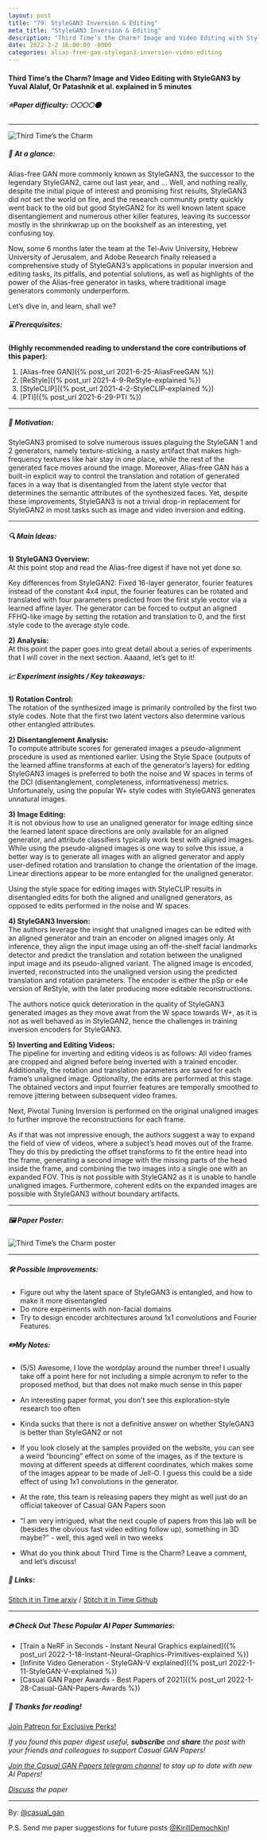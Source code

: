 ```yaml
---
layout: post
title: "79: StyleGAN3 Inversion & Editing"
meta_title: "StyleGAN3 Inversion & Editing"
description: "Third Time’s the Charm? Image and Video Editing with StyleGAN3 by Yuval Alaluf, Or Patashnik et al. explained in 5 minutes"
date: 2022-2-2 16:00:00 -0000
categories: alias-free-gan-stylegan3-inversion-video-editing
---
```


#### Third Time’s the Charm? Image and Video Editing with StyleGAN3 by Yuval Alaluf, Or Patashnik et al. explained in 5 minutes

##### ⭐️Paper difficulty: 🌕🌕🌕🌕🌑

***

![Third Time’s the Charm](/assets/images/third_time_preview.gif "Third Time’s the Charm Teaser")

##### 🎯 At a glance:

Alias-free GAN more commonly known as StyleGAN3, the successor to the legendary StyleGAN2, came out last year, and … Well, and nothing really, despite the initial pique of interest and promising first results, StyleGAN3 did not set the world on fire, and the research community pretty quickly went back to the old but good StyleGAN2 for its well known latent space disentanglement and numerous other killer features, leaving its successor mostly in the shrinkwrap up on the bookshelf as an interesting, yet confusing toy.

Now, some 6 months later the team at the Tel-Aviv University, Hebrew University of Jerusalem, and Adobe Research finally released a comprehensive study of StyleGAN3’s applications in popular inversion and editing tasks, its pitfalls, and potential solutions, as well as highlights of the power of the Alias-free generator in tasks, where traditional image generators commonly underperform.

Let’s dive in, and learn, shall we?

##### ⌛️ Prerequisites:

**(Highly recommended reading to understand the core contributions of this paper):**  
1) [Alias-free GAN]({% post_url 2021-6-25-AliasFreeGAN %})  
2) [ReStyle]({% post_url 2021-4-9-ReStyle-explained %})  
3) [StyleCLIP]({% post_url 2021-4-2-StyleCLIP-explained %})  
4) [PTI]({% post_url 2021-6-29-PTI %})  

***

##### 🚀 Motivation:

StyleGAN3 promised to solve numerous issues plaguing the StyleGAN 1 and 2 generators, namely texture-sticking, a nasty artifact that makes high-frequency textures like hair stay in one place, while the rest of the generated face moves around the image. Moreover, Alias-free GAN has a built-in explicit way to control the translation and rotation of generated faces in a way that is disentangled from the latent style vector that determines the semantic attributes of the synthesized faces. Yet, despite these improvements, StyleGAN3 is not a trivial drop-in replacement for StyleGAN2 in most tasks such as image and video inversion and editing.

***

##### 🔍 Main Ideas:

**1) StyleGAN3 Overview:**  
At this point stop and read the Alias-free digest if have not yet done so.  

Key differences from StyleGAN2: Fixed 16-layer generator, fourier features instead of the constant 4x4 input, the fourier features can be rotated and translated with four parameters predicted from the first style vector via a learned affine layer. The generator can be forced to output an aligned FFHQ-like image by setting the rotation and translation to 0, and the first style code to the average style code.

**2) Analysis:**  
At this point the paper goes into great detail about a series of experiments that I will cover in the next section. Aaaand, let’s get to it!

##### 📈 Experiment insights / Key takeaways:

**1) Rotation Control:**  
The rotation of the synthesized image is primarily controlled by the first two style codes. Note that the first two latent vectors also determine various other entangled attributes.  

**2) Disentanglement Analysis:**  
To compute attribute scores for generated images a pseudo-alignment procedure is used as mentioned earlier. Using the Style Space (outputs of the learned affine transforms at each of the generator’s layers) for editing StyleGAN3 images is preferred to both the noise and W spaces in terms of the DCI (disentanglement, completeness, informativeness) metrics. Unfortunately, using the popular W+ style codes with StyleGAN3 generates unnatural images.  

**3) Image Editing:**  
It is not obvious how to use an unaligned generator for image editing since the learned latent space directions are only available for an aligned generator, and attribute classifiers typically work best with aligned images. While using the pseudo-aligned images is one way to solve this issue, a better way is to generate all images with an aligned generator and apply user-defined rotation and translation to change the orientation of the image. Linear directions appear to be more entangled for the unaligned generator.  

Using the style space for editing images with StyleCLIP results in disentangled edits for both the aligned and unaligned generators, as opposed to edits performed in the noise and W spaces.  

**4) StyleGAN3 Inversion:**  
The authors leverage the insight that unaligned images can be edited with an aligned generator and train an encoder on aligned images only. At inference, they align the input image using an off-the-shelf facial landmarks detector and predict the translation and rotation between the unaligned input image and its pseudo-aligned variant. The aligned image is encoded, inverted, reconstructed into the unaligned version using the predicted translation and rotation parameters. The encoder is either the pSp or e4e version of ReStyle, with the later producing more editable reconstructions.  

The authors notice quick deterioration in the quality of StyleGAN3 generated images as they move awat from the W space towards W+, as it is not as well behaved as in StyleGAN2, hence the challenges in training inversion encoders for StyleGAN3.  

**5) Inverting and Editing Videos:**  
The pipeline for inverting and editing videos is as follows: All video frames are cropped and aligned before being inverted with a trained encoder. Additionally, the rotation and translation parameters are saved for each frame’s unaligned image. Optionallty, the edits are performed at this stage. The obtained vectors and input fourrier features are temporally smoothed to remove jittering between subsequent video frames.  

Next, Pivotal Tuning Inversion is performed on the original unaligned images to further improve the reconstructions for each frame.  

As if that was not impressive enough, the authors suggest a way to expand the field of view of videos, where a subject’s head moves out of the frame. They do this by predicting the offset transforms to fit the entire head into the frame, generating a second image with the missing parts of the head inside the frame, and combining the two images into a single one with an expanded FOV. This is not possible with StyleGAN2 as it is unable to handle unaligned images. Furthermore, coherent edits on the expanded images are possible with StyleGAN3 without boundary artifacts.  

***

##### 🖼️ Paper Poster:

![Third Time’s the Charm poster](/assets/images/third_time.jpg "Third Time’s the Charm Poster")

***

##### 🛠 Possible Improvements:

- Figure out why the latent space of StyleGAN3 is entangled, and how to make it more disentangled
- Do more experiments with non-facial domains
- Try to design encoder architectures around 1x1 convolutions and Fourier Features.  

##### ✏️My Notes:

- (5/5) Awesome, I love the wordplay around the number three! I usually take off a point here for not including a simple acronym to refer to the proposed method, but that does not make much sense in this paper  

- An interesting paper format, you don’t see this exploration-style research too often  
- Kinda sucks that there is not a definitive answer on whether StyleGAN3 is better than StyleGAN2 or not  
- If you look closely at the samples provided on the website, you can see a weird “bouncing” effect on some of the images, as if the texture is moving at different speeds at different coordinates, which makes some of the images appear to be made of Jell-O. I guess this could be a side effect of using 1x1 convolutions in the generator.  
- At the rate, this team is releasing papers they might as well just do an official takeover of Casual GAN Papers soon  
- “I am very intrigued, what the next couple of papers from this lab will be (besides the obvious fast video editing follow up), something in 3D maybe?” - well, this aged well in two weeks  

- What do you think about Third Time is the Charm? Leave a comment, and let’s discuss!  

##### 🔗 Links:

[Stitch it in Time arxiv](https://arxiv.org/pdf/2201.13433v1.pdf) / [Stitch it in Time Github](https://github.com/yuval-alaluf/stylegan3-editing)

***

##### 🔥 Check Out These Popular AI Paper Summaries:
- [Train a NeRF in Seconds - Instant Neural Graphics explained]({% post_url 2022-1-18-Instant-Neural-Graphics-Primitives-explained %})
- [Infinite Video Generation - StyleGAN-V explained]({% post_url 2022-1-11-StyleGAN-V-explained %})
- [Casual GAN Paper Awards - Best Papers of 2021]({% post_url 2022-1-28-Casual-GAN-Papers-Awards %})

##### 👋 Thanks for reading!
<a href="https://www.patreon.com/bePatron?u=53448948" data-patreon-widget-type="become-patron-button">Join Patreon for Exclusive Perks!</a><script async src="https://c6.patreon.com/becomePatronButton.bundle.js"></script>

*If you found this paper digest useful, **subscribe** and **share** the post with your friends and colleagues to support Casual GAN Papers!*

*[Join the Casual GAN Papers telegram channel](https://t.me/joinchat/KeutnzlvetRkZGZi) to stay up to date with new AI Papers!*

*[Discuss](https://t.me/casual_gans_chat) the paper*

***

By: [@casual_gan](https://t.me/joinchat/KeutnzlvetRkZGZi)

P.S. Send me paper suggestions for future posts
[@KirillDemochkin](mailto:kdemochkin@gmail.com)!
